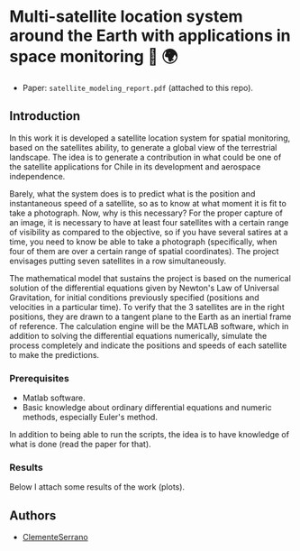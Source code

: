 # Multi-satellite location system around the Earth with applications in space monitoring :satellite: :earth_africa:

- Paper: `satellite_modeling_report.pdf` (attached to this repo).

## Introduction

In this work it is developed a satellite location system for spatial monitoring, based on the satellites ability, to generate a global view of the terrestrial landscape. The idea is to generate a contribution in what could be one of the satellite applications for Chile in its development and aerospace independence.

Barely, what the system does is to predict what is the position and instantaneous speed of a satellite, so as to know at what moment it is fit to take a photograph. Now, why is this necessary? For the proper capture of an image, it is necessary to have at least four satellites with a certain range of visibility as compared to the objective, so if you have several satires at a time, you need to know be able to take a photograph (specifically, when four of them are over a certain range of spatial coordinates). The project envisages putting seven satellites in a row simultaneously.

The mathematical model that sustains the project is based on the numerical solution of the differential equations given by Newton's Law of Universal Gravitation, for initial conditions previously specified (positions and velocities in a particular time). To verify that the 3 satellites are in the right positions, they are drawn to a tangent plane to the Earth as an inertial frame of reference. The calculation engine will be the MATLAB software, which in addition to solving the differential equations numerically, simulate the process completely and indicate the positions and speeds of each satellite to make the predictions.

### Prerequisites

- Matlab software.
- Basic knowledge about ordinary differential equations and numeric methods, especially Euler's method.

In addition to being able to run the scripts, the idea is to have knowledge of what is done (read the paper for that).

### Results

Below I attach some results of the work (plots).

## Authors

- [ClementeSerrano](https://github.com/ClementeSerrano)
